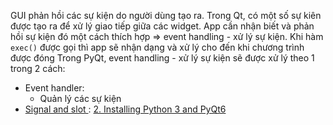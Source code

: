 GUI phản hồi các sự kiện do người dùng tạo ra. Trong Qt, có một số sự kiên được tạo ra để xử lý giao tiếp giữa các widget. App cần nhận biết và phản hồi sự kiện đó một cách thích hợp => event handling - xử lý sự kiện.
Khi hàm `exec()` được gọi thì app sẽ nhận dạng và xử lý cho đến khi chương trình được đóng
Trong PyQt, event handling - xử lý sự kiện sẽ được xử lý theo 1 trong 2 cách:
- Event handler:
	- Quản lý các sự kiện
- [Signal and slot ](https://phocode.com/qt-5-c/qt-5-c-co-che-hoat-dong-cua-signal-va-slot/):
[2. Installing Python 3 and PyQt6](2.%20Installing%20Python%203%20and%20PyQt6.md)
